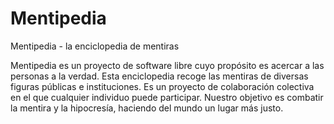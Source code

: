 # Mentipedia
Mentipedia - la enciclopedia de mentiras

Mentipedia es un proyecto de software libre cuyo propósito es acercar a las personas a la verdad. Esta enciclopedia recoge las mentiras de diversas figuras 
públicas e instituciones. Es un proyecto de colaboración colectiva en el que cualquier individuo puede participar. Nuestro objetivo es combatir la 
mentira y la hipocresía, haciendo del mundo un lugar más justo.
